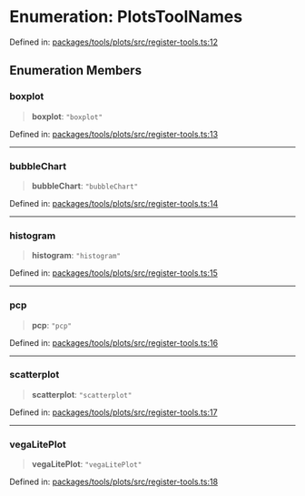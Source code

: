 # Enumeration: PlotsToolNames

Defined in: [packages/tools/plots/src/register-tools.ts:12](https://github.com/geodaopenjs/openassistant/blob/0a6a7e7306d75a25dc968b3117f04cb7bd613bec/packages/tools/plots/src/register-tools.ts#L12)

## Enumeration Members

### boxplot

> **boxplot**: `"boxplot"`

Defined in: [packages/tools/plots/src/register-tools.ts:13](https://github.com/geodaopenjs/openassistant/blob/0a6a7e7306d75a25dc968b3117f04cb7bd613bec/packages/tools/plots/src/register-tools.ts#L13)

***

### bubbleChart

> **bubbleChart**: `"bubbleChart"`

Defined in: [packages/tools/plots/src/register-tools.ts:14](https://github.com/geodaopenjs/openassistant/blob/0a6a7e7306d75a25dc968b3117f04cb7bd613bec/packages/tools/plots/src/register-tools.ts#L14)

***

### histogram

> **histogram**: `"histogram"`

Defined in: [packages/tools/plots/src/register-tools.ts:15](https://github.com/geodaopenjs/openassistant/blob/0a6a7e7306d75a25dc968b3117f04cb7bd613bec/packages/tools/plots/src/register-tools.ts#L15)

***

### pcp

> **pcp**: `"pcp"`

Defined in: [packages/tools/plots/src/register-tools.ts:16](https://github.com/geodaopenjs/openassistant/blob/0a6a7e7306d75a25dc968b3117f04cb7bd613bec/packages/tools/plots/src/register-tools.ts#L16)

***

### scatterplot

> **scatterplot**: `"scatterplot"`

Defined in: [packages/tools/plots/src/register-tools.ts:17](https://github.com/geodaopenjs/openassistant/blob/0a6a7e7306d75a25dc968b3117f04cb7bd613bec/packages/tools/plots/src/register-tools.ts#L17)

***

### vegaLitePlot

> **vegaLitePlot**: `"vegaLitePlot"`

Defined in: [packages/tools/plots/src/register-tools.ts:18](https://github.com/geodaopenjs/openassistant/blob/0a6a7e7306d75a25dc968b3117f04cb7bd613bec/packages/tools/plots/src/register-tools.ts#L18)
